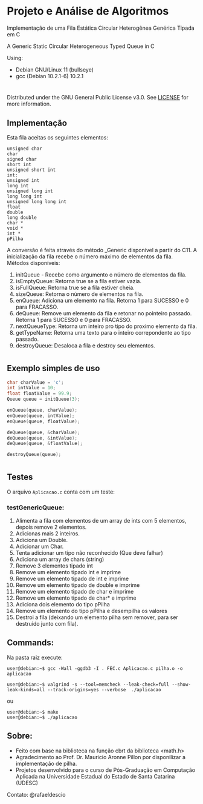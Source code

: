 # Projeto e Análise de Algoritmos


Implementação de uma Fila Estática Circular Heterogênea Genérica Tipada em C


A Generic Static Circular Heterogeneous Typed Queue in C

Using:
- Debian GNU/Linux 11 (bullseye)
- gcc (Debian 10.2.1-6) 10.2.1

#

Distributed under the GNU General Public License v3.0. See [LICENSE](../LICENSE) for more information.

## Implementação

Esta fila aceitas os seguintes elementos:
    
    unsigned char
    char
    signed char
    short int
    unsigned short int
    int:
    unsigned int
    long int
    unsigned long int
    long long int 
    unsigned long long int
    float
    double
    long double
    char *
    void *
    int *
    pPilha

A conversão é feita através do método _Generic disponível a partir do C11.
A inicialização da fila recebe o número máximo de elementos da fila.  
Métodos disponíveis:
1. initQueue - Recebe como argumento o número de elementos da fila.
2. isEmptyQueue: Retorna true se a fila estiver vazia.
3. isFullQueue: Retorna true se a fila estiver cheia.
4. sizeQueue: Retorna o número de elementos na fila.
5. enQueue: Adiciona um elemento na fila. Retorna 1 para SUCESSO e 0 para FRACASSO.
6. deQueue: Remove um elemento da fila e retonar no pointeiro passado. Retorna 1 para SUCESSO e 0 para FRACASSO.
9. nextQueueType: Retorna um inteiro pro tipo do proximo elemento da fila.
10. getTypeName: Retorna uma texto para o inteiro correpondente ao tipo passado.
11. destroyQueue: Desaloca a fila e destroy seu elementos.

#

## Exemplo simples de uso
```c
char charValue = 'c';
int intValue = 10;
float floatValue = 99.9;
Queue queue = initQueue(3);

enQueue(queue, charValue);
enQueue(queue, intValue);
enQueue(queue, floatValue);

deQueue(queue, &charValue);
deQueue(queue, &intValue);
deQueue(queue, &floatValue);

destroyQueue(queue);
```

#

## Testes

O arquivo `Aplicacao.c` conta com um teste:
### testGenericQueue:
1.  Alimenta a fila com elementos de um array de ints com 5 elementos, depois remove 2 elementos. 
2. Adicionas mais 2 inteiros. 
3. Adiciona um Double. 
4. Adicionar um Char.
5. Tenta adicionar um tipo não reconhecido (Que deve falhar)
6. Adiciona um array de chars (string)
7. Remove 3 elementos tipado int
8. Remove um elemento tipado int e imprime
9. Remove um elemento tipado de int e imprime
10. Remove um elemento tipado de double e imprime
11. Remove um elemento tipado de char e imprime
12. Remove um elemento tipado de char* e imprime
13. Adiciona dois elemento do tipo pPilha
14. Remove um elemento do tipo pPilha e desempilha os valores
15. Destroi a fila (deixando um elemento pilha sem remover, para ser destruido junto com fila).


## Commands:

Na pasta raiz execute:
```console
user@debian:~$ gcc -Wall -ggdb3 -I . FEC.c Aplicacao.c pilha.o -o aplicacao

user@debian:~$ valgrind -s --tool=memcheck --leak-check=full --show-leak-kinds=all --track-origins=yes --verbose  ./aplicacao

```
ou
```console
user@debian:~$ make
user@debian:~$ ./aplicacao
```

## Sobre:
- Feito com base na biblioteca na função cbrt da biblioteca <math.h>
- Agradecimento ao Prof. Dr. Mauricio Aronne Pillon por disponilizar a implementação de pilha.
- Projetos desenvolvido para o curso de Pós-Graduação em Computação Aplicada na Universidade Estadual do Estado de Santa Catarina (UDESC)


Contato: @rafaeldescio